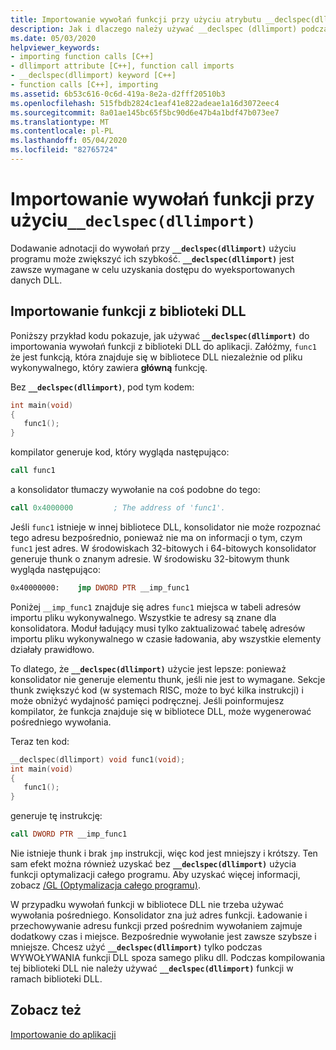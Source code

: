 ```yaml
---
title: Importowanie wywołań funkcji przy użyciu atrybutu __declspec(dllimport)
description: Jak i dlaczego należy używać __declspec (dllimport) podczas wywoływania danych i funkcji biblioteki DLL.
ms.date: 05/03/2020
helpviewer_keywords:
- importing function calls [C++]
- dllimport attribute [C++], function call imports
- __declspec(dllimport) keyword [C++]
- function calls [C++], importing
ms.assetid: 6b53c616-0c6d-419a-8e2a-d2fff20510b3
ms.openlocfilehash: 515fbdb2824c1eaf41e822adeae1a16d3072eec4
ms.sourcegitcommit: 8a01ae145bc65f5bc90d6e47b4a1bdf47b073ee7
ms.translationtype: MT
ms.contentlocale: pl-PL
ms.lasthandoff: 05/04/2020
ms.locfileid: "82765724"
---
```

# <a name="importing-function-calls-using-__declspecdllimport"></a>Importowanie wywołań funkcji przy użyciu`__declspec(dllimport)`

Dodawanie adnotacji do wywołań przy **`__declspec(dllimport)`** użyciu programu może zwiększyć ich szybkość. **`__declspec(dllimport)`** jest zawsze wymagane w celu uzyskania dostępu do wyeksportowanych danych DLL.

## <a name="import-a-function-from-a-dll"></a>Importowanie funkcji z biblioteki DLL

Poniższy przykład kodu pokazuje, jak używać **`__declspec(dllimport)`** do importowania wywołań funkcji z biblioteki DLL do aplikacji. Załóżmy, `func1` że jest funkcją, która znajduje się w bibliotece DLL niezależnie od pliku wykonywalnego, który zawiera **główną** funkcję.

Bez **`__declspec(dllimport)`**, pod tym kodem:

```C
int main(void)
{
   func1();
}
```

kompilator generuje kod, który wygląda następująco:

```asm
call func1
```

a konsolidator tłumaczy wywołanie na coś podobne do tego:

```asm
call 0x4000000         ; The address of 'func1'.
```

Jeśli `func1` istnieje w innej bibliotece DLL, konsolidator nie może rozpoznać tego adresu bezpośrednio, ponieważ nie ma on informacji o tym, czym `func1` jest adres. W środowiskach 32-bitowych i 64-bitowych konsolidator generuje thunk o znanym adresie. W środowisku 32-bitowym thunk wygląda następująco:

```asm
0x40000000:    jmp DWORD PTR __imp_func1
```

Poniżej `__imp_func1` znajduje się adres `func1` miejsca w tabeli adresów importu pliku wykonywalnego. Wszystkie te adresy są znane dla konsolidatora. Moduł ładujący musi tylko zaktualizować tabelę adresów importu pliku wykonywalnego w czasie ładowania, aby wszystkie elementy działały prawidłowo.

To dlatego, że **`__declspec(dllimport)`** użycie jest lepsze: ponieważ konsolidator nie generuje elementu thunk, jeśli nie jest to wymagane. Sekcje thunk zwiększyć kod (w systemach RISC, może to być kilka instrukcji) i może obniżyć wydajność pamięci podręcznej. Jeśli poinformujesz kompilator, że funkcja znajduje się w bibliotece DLL, może wygenerować pośredniego wywołania.

Teraz ten kod:

```C
__declspec(dllimport) void func1(void);
int main(void)
{
   func1();
}
```

generuje tę instrukcję:

```asm
call DWORD PTR __imp_func1
```

Nie istnieje thunk i brak `jmp` instrukcji, więc kod jest mniejszy i krótszy. Ten sam efekt można również uzyskać bez **`__declspec(dllimport)`** użycia funkcji optymalizacji całego programu. Aby uzyskać więcej informacji, zobacz [/GL (Optymalizacja całego programu)](reference/gl-whole-program-optimization.md).

W przypadku wywołań funkcji w bibliotece DLL nie trzeba używać wywołania pośredniego. Konsolidator zna już adres funkcji. Ładowanie i przechowywanie adresu funkcji przed pośrednim wywołaniem zajmuje dodatkowy czas i miejsce. Bezpośrednie wywołanie jest zawsze szybsze i mniejsze. Chcesz użyć **`__declspec(dllimport)`** tylko podczas WYWOŁYWANIA funkcji DLL spoza samego pliku dll. Podczas kompilowania tej biblioteki DLL nie należy używać **`__declspec(dllimport)`** funkcji w ramach biblioteki DLL.

## <a name="see-also"></a>Zobacz też

[Importowanie do aplikacji](importing-into-an-application.md)
